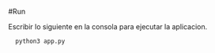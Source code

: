 #Run

Escribir lo siguiente en la consola para ejecutar la aplicacion.

```python
  python3 app.py
```

